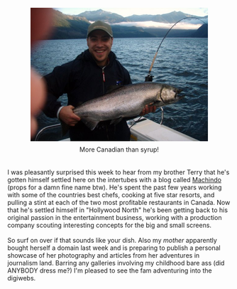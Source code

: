 <div style="text-align: center;"><br /><a href="/content/images/2007/02/terry-fish.png" target="_blank"><img style="margin: 0px auto 10px; display: block; text-align: center; cursor: pointer;" src="/content/images/2007/02/terry-fish.png" alt="" id="BLOGGER_PHOTO_ID_5033684914696371826" border="0" /></a>More Canadian than syrup!<br /></div><br /><br />I was pleasantly surprised this week to hear from my brother Terry that he's gotten himself settled here on the intertubes with a blog called <a href="http://machindo.blogspot.com/index.html" target="_blank">Machindo</a> (props for a damn fine name btw).  He's spent the past few years working with some of the countries best chefs, cooking at five star resorts, and pulling a stint at each of the two most profitable restaurants in Canada.  Now that he's settled himself in "Hollywood North" he's been getting back to his original passion in the entertainment business, working with a production company scouting interesting concepts for the big and small screens.<br /><br />So surf on over if that sounds like your dish.  Also my <span style="font-style: italic;">mother</span> apparently bought herself a domain last week and is preparing to publish a personal showcase of her photography and articles from her adventures in journalism land.  Barring any galleries involving my childhood bare ass (did ANYBODY dress me?) I'm pleased to see the fam adventuring into the digiwebs.